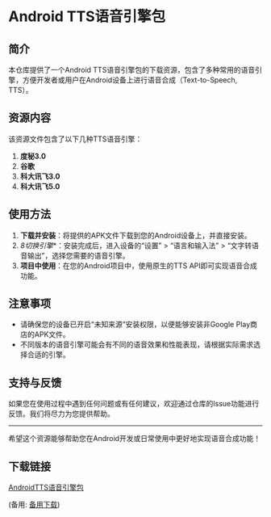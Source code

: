 # Android TTS语音引擎包

## 简介
本仓库提供了一个Android TTS语音引擎包的下载资源，包含了多种常用的语音引擎，方便开发者或用户在Android设备上进行语音合成（Text-to-Speech, TTS）。

## 资源内容
该资源文件包含了以下几种TTS语音引擎：

1. **度秘3.0**
2. **谷歌**
3. **科大讯飞3.0**
4. **科大讯飞5.0**

## 使用方法
1. **下载并安装**：将提供的APK文件下载到您的Android设备上，并直接安装。
2. *8切换引擎**：安装完成后，进入设备的“设置” > “语言和输入法” > “文字转语音输出”，选择您需要的语音引擎。
3. **项目中使用**：在您的Android项目中，使用原生的TTS API即可实现语音合成功能。

## 注意事项
- 请确保您的设备已开启“未知来源”安装权限，以便能够安装非Google Play商店的APK文件。
- 不同版本的语音引擎可能会有不同的语音效果和性能表现，请根据实际需求选择合适的引擎。

## 支持与反馈
如果您在使用过程中遇到任何问题或有任何建议，欢迎通过仓库的Issue功能进行反馈。我们将尽力为您提供帮助。

---

希望这个资源能够帮助您在Android开发或日常使用中更好地实现语音合成功能！

## 下载链接
[AndroidTTS语音引擎包](https://pan.quark.cn/s/de8ccd43fda3) 

(备用: [备用下载](https://pan.baidu.com/s/1Wsh6gIwyv8E9Oksi1A5LuQ?pwd=1234))
